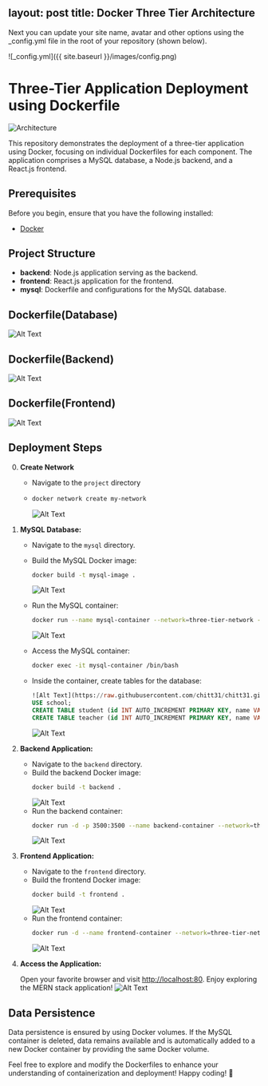 
layout: post
title: Docker Three Tier Architecture 
---

Next you can update your site name, avatar and other options using the _config.yml file in the root of your repository (shown below).

![_config.yml]({{ site.baseurl }}/images/config.png)


# Three-Tier Application Deployment using Dockerfile

![Architecture](assets/Infra.gif)

This repository demonstrates the deployment of a three-tier application using Docker, focusing on individual Dockerfiles for each component. The application comprises a MySQL database, a Node.js backend, and a React.js frontend.

## Prerequisites

Before you begin, ensure that you have the following installed:

- [Docker](https://www.docker.com/get-started)
  
## Project Structure

- **backend**: Node.js application serving as the backend.
- **frontend**: React.js application for the frontend.
- **mysql**: Dockerfile and configurations for the MySQL database.

## Dockerfile(Database)
![Alt Text](https://raw.githubusercontent.com/chitt31/chitt31.github.io/master/images/33.PNG)


## Dockerfile(Backend)
![Alt Text](https://raw.githubusercontent.com/chitt31/chitt31.github.io/master/images/34.PNG)
## Dockerfile(Frontend)
![Alt Text](https://raw.githubusercontent.com/chitt31/chitt31.github.io/master/images/35.PNG)
## Deployment Steps
0. **Create Network**
   - Navigate to the `project` directory
   - ```bash
     docker network create my-network
     ```
     ![Alt Text](https://raw.githubusercontent.com/chitt31/chitt31.github.io/master/images/22.PNG)
1. **MySQL Database:**

   - Navigate to the `mysql` directory.
   - Build the MySQL Docker image:
     ```bash
     docker build -t mysql-image .
     ```
     
     ![Alt Text](https://raw.githubusercontent.com/chitt31/chitt31.github.io/master/images/21.PNG)
     
   - Run the MySQL container:
     ```bash
     docker run --name mysql-container --network=three-tier-network -p 3306:3306 -v mysql-data:/var/lib/mysql -d mysql-image
     ```
     ![Alt Text](https://raw.githubusercontent.com/chitt31/chitt31.github.io/master/images/30.PNG)
   - Access the MySQL container:
     ```bash
     docker exec -it mysql-container /bin/bash
     ```
   - Inside the container, create tables for the database:
     ```sql
     ![Alt Text](https://raw.githubusercontent.com/chitt31/chitt31.github.io/master/images/24.PNG)
     USE school;
     CREATE TABLE student (id INT AUTO_INCREMENT PRIMARY KEY, name VARCHAR(40), roll_number INT, class VARCHAR(16));
     CREATE TABLE teacher (id INT AUTO_INCREMENT PRIMARY KEY, name VARCHAR(40), subject VARCHAR(40), class VARCHAR(16));
     ```
     ![Alt Text](https://raw.githubusercontent.com/chitt31/chitt31.github.io/master/images/25.PNG)
2. **Backend Application:**

   - Navigate to the `backend` directory.
   - Build the backend Docker image:
     ```bash
     docker build -t backend .
     ```
     ![Alt Text](https://raw.githubusercontent.com/chitt31/chitt31.github.io/master/images/26.PNG)
   - Run the backend container:
     ```bash
     docker run -d -p 3500:3500 --name backend-container --network=three-tier-network backend
     ```
     ![Alt Text](https://raw.githubusercontent.com/chitt31/chitt31.github.io/master/images/27.PNG)
3. **Frontend Application:**

   - Navigate to the `frontend` directory.
   - Build the frontend Docker image:
     ```bash
     docker build -t frontend .
     ```
     ![Alt Text](https://raw.githubusercontent.com/chitt31/chitt31.github.io/master/images/28.PNG)
   - Run the frontend container:
     ```bash
     docker run -d --name frontend-container --network=three-tier-network -p 80:80 frontend
     ```
     ![Alt Text](https://raw.githubusercontent.com/chitt31/chitt31.github.io/master/images/29.PNG)
4. **Access the Application:**

   Open your favorite browser and visit [http://localhost:80](http://localhost:80). Enjoy exploring the MERN stack application!
   ![Alt Text](https://raw.githubusercontent.com/chitt31/chitt31.github.io/master/images/36.PNG)

    
## Data Persistence

Data persistence is ensured by using Docker volumes. If the MySQL container is deleted, data remains available and is automatically added to a new Docker container by providing the same Docker volume.

Feel free to explore and modify the Dockerfiles to enhance your understanding of containerization and deployment! Happy coding! 🚀
